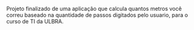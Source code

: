 Projeto finalizado de uma aplicação que calcula quantos metros você correu baseado na quantidade de passos digitados pelo usuario, para o curso de TI da ULBRA.
